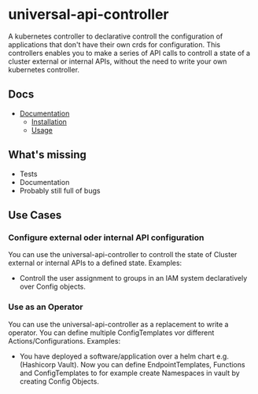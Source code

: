 # universal-api-controller
A kubernetes controller to declarative controll the configuration of applications that don't have their own crds for configuration.
This controllers enables you to make a series of API calls to controll a state of a cluster external or internal APIs, without the need to write your own kubernetes controller.

## Docs
- [Documentation](docs)
    - [Installation](docs/install)
    - [Usage](docs/usage)

## What's missing
- Tests
- Documentation
- Probably still full of bugs

## Use Cases
### Configure external oder internal API configuration
You can use the universal-api-controller to controll the state of Cluster external or internal APIs to a defined state.
Examples:
- Controll the user assignment to groups in an IAM system declaratively over Config objects.

### Use as an Operator
You can use the universal-api-controller as a replacement to write a operator. You can define multiple ConfigTemplates vor different Actions/Configurations.
Examples:
- You have deployed a software/application over a helm chart e.g.(Hashicorp Vault). Now you can define EndpointTemplates, Functions and ConfigTemplates to for example create Namespaces in vault by creating Config Objects.
